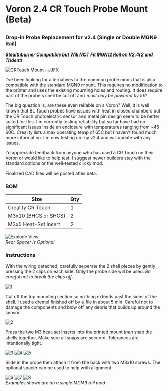 # Voron 2.4 CR Touch Probe Mount (Beta)
##
### Drop-in Probe Replacement for v2.4 (Single or Double MGN9 Rail)

**_Stealthburner Compatible but Will NOT Fit MGN12 Rail on V2.4r2 and Trident!_**

![CRTouch Mount - JJFX](Images/CRTouch-ex1_sm.jpg) 

I've been looking for alternatives to the common probe mods that is also compatible with the standard MGN9 mount. This requires no modification to the printer and uses the existing mounting holes and routing. It does require part of the probe's shell be cut off and *must only be powered by 5V!*

The big question is, are these even reliable on a Voron? Well, it is well known that BL Touch probes have issues with heat in closed chambers but the CR Touch photoelectric sensor and metal pin design seem to be better suited for this. I'm currently testing reliability but so far have had no significant issues inside an enclosure with temperatures ranging from ~45-60C. Creality lists a max operating temp of 65C but I haven't found much more information. I'm now testing on my v2.4 and will update with any issues. 

I'd appreciate feedback from anyone who has used a CR Touch on their Voron or would like to help test. I suggest newer builders stay with the standard options or the well-tested clicky mod.

Finalized CAD files will be posted after beta.

### BOM		
|Size|Qty|
|---|---|	
|Creality CR Touch |1|	
|M3x10 (BHCS or SHCS) |2|
|M3x5 Heat-Set Insert |2|

![Explode View](Images/CRTouch-b1_explode_sm.JPG)    
*Rear Spacer is Optional*

### Instructions

With the wiring detached, carefully seperate the 2 shell pieces by gently pressing the 2 clips on each side. Only the probe side will be used. *Be careful not to break the clips off*.

![1](Images/CRTouch_Prep0_sm.jpg)

Cut off the top mounting section so nothing extends past the sides of the shell. I used a dremel finished off by a file in about 5 min. Careful not to damage the components and blow off any debris that builds up around the sensor.

![2](Images/CRTouch_Prep1_sm.jpg)

Press the two M3 heat-set inserts into the printed mount *then* snap the shells together. Make sure all snaps are secured. Tolerances are intentionally tight.

![3](Images/CRTouch-b1_install1_sm.JPG)
![4](Images/CRTouch_Inserts1_sm.jpg)
![5](Images/CRTouch_Prep3_sm.jpg)

Slide in the probe then attach it from the back with two M3x10 screws. The optional spacer can be used to help with alignment.

![6](Images/CRTouch-b1_install2_sm.JPG)
![7](Images/CRTouch-ex3_sm.jpg)
![8](Images/CRTouch-ex2_sm.jpg)    
*Examples shown are on a single MGN9 rail mod*
